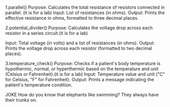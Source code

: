 1.parallel()
Purpose: Calculates the total resistance of resistors connected in parallel. (it is for a lab) 
Input: List of resistances (in ohms).
Output: Prints the effective resistance in ohms, formatted to three decimal places.

2.potential_divider()
Purpose: Calculates the voltage drop across each resistor in a series circuit.(it is for a lab)

Input: Total voltage (in volts) and a list of resistances (in ohms).
Output: Prints the voltage drop across each resistor (formatted to two decimal places).

3.temperature_check()
Purpose: Checks if a patient's body temperature is hypothermic, normal, or hyperthermic based on the temperature and unit (Celsius or Fahrenheit).(it is for a lab)
Input: Temperature value and unit ("C" for Celsius, "F" for Fahrenheit).
Output: Prints a message indicating the patient's temperature condition.


JOKE
How do you know that elephants like swimming? They always have their trunks on.